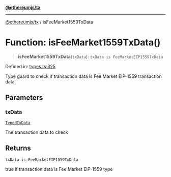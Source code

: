 [**@ethereumjs/tx**](../README.md)

***

[@ethereumjs/tx](../README.md) / isFeeMarket1559TxData

# Function: isFeeMarket1559TxData()

> **isFeeMarket1559TxData**(`txData`): `txData is FeeMarketEIP1559TxData`

Defined in: [types.ts:325](https://github.com/ethereumjs/ethereumjs-monorepo/blob/master/packages/tx/src/types.ts#L325)

Type guard to check if transaction data is Fee Market EIP-1559 transaction data

## Parameters

### txData

[`TypedTxData`](../type-aliases/TypedTxData.md)

The transaction data to check

## Returns

`txData is FeeMarketEIP1559TxData`

true if transaction data is Fee Market EIP-1559 type
